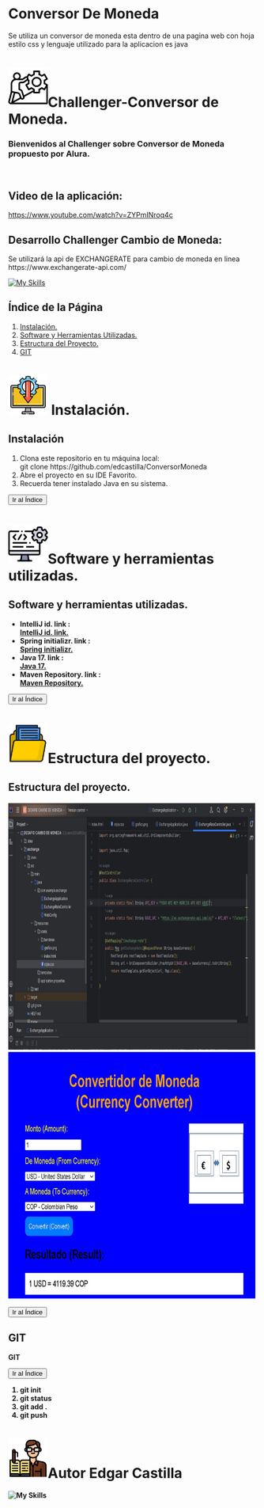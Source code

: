 # Conversor De Moneda
Se utiliza un conversor de moneda esta dentro de una pagina web con hoja estilo css y  lenguaje utilizado para la aplicacion es java

# <img src="challenger.png" width="80" height="80">Challenger-Conversor de Moneda.
<b><h3>Bienvenidos al Challenger sobre Conversor de Moneda propuesto por Alura.</h3></b><br>
<b><h2>Video de la aplicación:</h2></b>
https://www.youtube.com/watch?v=ZYPmINroq4c
<b><h2>Desarrollo Challenger Cambio de Moneda:</h2></b>
<p>Se utilizará la api de EXCHANGERATE para cambio de moneda en linea <br>https://www.exchangerate-api.com/ </p>

[![My Skills](https://skillicons.dev/icons?i=java)](https://skillicons.dev)
<h2 id="indice">Índice de la Página</h2>

<ol>
  <li><a href="#seccion1">Instalación.</a></li>
  <li><a href="#seccion2">Software y Herramientas Utilizadas.</a></li>
  <li><a href="#seccion3">Estructura del Proyecto.</a></li>
  <li><a href="#seccion7">GIT</a></li>
</ol>


# <img src="instalacion.png" width="80" height="80"> Instalación.
<h2 id="seccion1">Instalación</h2>
<div>
<ol>
  <li>Clona este repositorio en tu máquina local:<br> git clone
   https://github.com/edcastilla/ConversorMoneda</li>
  <li>Abre el proyecto en su IDE Favorito.</li>
  <li>Recuerda tener instalado Java en su sistema.</li>
</ol>
  </div>
  
 <a href="#indice"><button>Ir al Índice</button></a> 
 
# <img src="software.png" width="80" height="80">Software y herramientas utilizadas.
<h2 id="seccion2">Software y herramientas utilizadas.</h2>
<ul>
    <li><b>IntelliJ id. link :&nbsp; </li>
        <a href="https://www.jetbrains.com/es-es/idea/">IntelliJ id. link.</a> 
    <li><b>Spring initializr. link :&nbsp;</li>
        <a href="https://start.spring.io/">Spring initializr.</a>   
     <li><b>Java 17. link :&nbsp;<br></li>
        <a href="https://www.oracle.com/java/technologies/downloads//">Java 17.</a> 
   <li><b>Maven Repository. link :&nbsp;</li>
    <a href="https://mvnrepository.com/">Maven Repository.</a> 

</ul>
 
<a href="#indice"><button>Ir al Índice</button></a>


# <img src="carpeta.png" width="80" height="80">Estructura del proyecto.
<h2 id="seccion3">Estructura del proyecto.</h2>

<img src="estructuradelproyecto.JPG" width="500" height="500">
<img src="imagen conversor.JPG" width="500" height="500">

<a href="#indice"><button>Ir al Índice</button></a>
<h2 id="seccion7">GIT</h2>
<p><b> GIT</b> </p>
<a href="#indice"><button>Ir al Índice</button></a> 
<ol>
  <li>git init<br> </li>
  <li>git status</li>
  <li>git add .</li>
  <li>git push</li>
</ol>

# <img src="editor.png" width="80" height="80">Autor Edgar Castilla

![My Skills](https://skillicons.dev/icons?i=java,nodejs,html,css,js,docker,flask,git,github,idea,kubernetes,linux,mongodb,mysql,php,postgres,postman,py,pytorch,replit,spring,sqlite,tensorflow,vscode,figma&theme=light)



